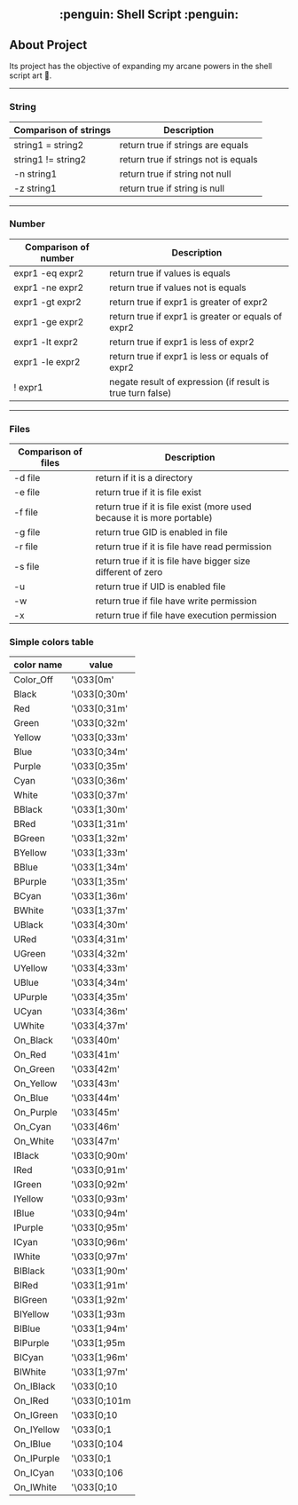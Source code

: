 <h2 align="center">
  :penguin: Shell Script :penguin:
</h2>

## About Project

Its project has the objective of expanding my arcane powers in the shell script art :scroll:.

---------------------------------------------------------------------------------------
### String

| Comparison of strings  |  Description  |
| ------------------- | ------------------- |
|  string1 = string2 |  return true if strings are equals |
|  string1 != string2 |  return true if strings not is equals |
|  -n string1 |  return true if string not null |
|  -z string1 |  return true if string is null |
---------------------------------------------------------------------------------------

### Number

| Comparison of number  |  Description  |
| ------------------- | ------------------- |
|  expr1 -eq expr2 |  return true if values is equals |
|  expr1 -ne expr2 |  return true if values not is equals |
|  expr1 -gt expr2 |  return true if expr1 is greater of expr2 |
|  expr1 -ge expr2 |  return true if expr1 is greater or equals of expr2 |
|  expr1 -lt expr2 |  return true if expr1 is less of expr2 |
|  expr1 -le expr2 |  return true if expr1 is less or equals of expr2 |
|  ! expr1 |  negate result of expression (if result is true turn false) |
---------------------------------------------------------------------------------------

### Files

| Comparison of files  |  Description  |
| ------------------- | ------------------- |
|  -d file |  return if it is a directory |
|  -e file |  return true if it is file exist |
|  -f file |  return true if it is file exist (more used because it is more portable) |
|  -g file |  return true GID is enabled in file |
|  -r file |  return true if it is file have read permission |
|  -s file |  return true if it is file have bigger size different of zero |
|  -u | return true if UID is enabled file |
|  -w | return true if file have write permission |
|  -x | return true if file have execution permission |

### Simple colors table

| color name  |  value  |
| ----------- | ------- |
| Color_Off | '\033[0m' |
| Black | '\033[0;30m'  |
| Red | '\033[0;31m'    |
| Green | '\033[0;32m'  |
| Yellow | '\033[0;33m' |
| Blue | '\033[0;34m'   |
| Purple | '\033[0;35m' |
| Cyan | '\033[0;36m'   |
| White | '\033[0;37m'  |
| BBlack | '\033[1;30m' |
| BRed | '\033[1;31m'   |
| BGreen | '\033[1;32m' |
| BYellow | '\033[1;33m'|
| BBlue | '\033[1;34m'  |
| BPurple | '\033[1;35m'|
| BCyan | '\033[1;36m'  |
| BWhite | '\033[1;37m' |
| UBlack | '\033[4;30m' |
| URed | '\033[4;31m'   |
| UGreen | '\033[4;32m' |
| UYellow | '\033[4;33m'|
| UBlue | '\033[4;34m'  |
| UPurple | '\033[4;35m'|
| UCyan | '\033[4;36m'  |
| UWhite | '\033[4;37m' |
| On_Black | '\033[40m' |
| On_Red | '\033[41m'   |
| On_Green | '\033[42m' |
| On_Yellow | '\033[43m'|
| On_Blue | '\033[44m'  |
| On_Purple | '\033[45m'|
| On_Cyan | '\033[46m'  |
| On_White | '\033[47m' |
| IBlack | '\033[0;90m' |
| IRed | '\033[0;91m'   |
| IGreen | '\033[0;92m' |
| IYellow | '\033[0;93m'|
| IBlue | '\033[0;94m'  |
| IPurple | '\033[0;95m'|
| ICyan | '\033[0;96m'  |
| IWhite | '\033[0;97m' |
| BIBlack | '\033[1;90m'|
| BIRed | '\033[1;91m'  |
| BIGreen | '\033[1;92m'|
| BIYellow | '\033[1;93m|
| BIBlue | '\033[1;94m' |
| BIPurple | '\033[1;95m|
| BICyan | '\033[1;96m' |
| BIWhite | '\033[1;97m'|
| On_IBlack | '\033[0;10|
| On_IRed | '\033[0;101m|
| On_IGreen | '\033[0;10|
| On_IYellow | '\033[0;1|
| On_IBlue | '\033[0;104|
| On_IPurple | '\033[0;1|
| On_ICyan | '\033[0;106|
| On_IWhite | '\033[0;10|
